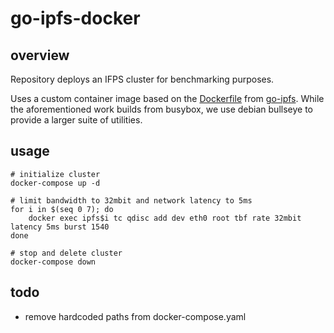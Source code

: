 # go-ipfs-docker
## overview
Repository deploys an IFPS cluster for benchmarking purposes. 

Uses a custom container image based on the [Dockerfile](https://github.com/ipfs/go-ipfs/blob/master/Dockerfile) from [go-ipfs](https://github.com/ipfs/go-ipfs). While the aforementioned work builds from busybox, we use debian bullseye to provide a larger suite of utilities.

## usage
    # initialize cluster
    docker-compose up -d

    # limit bandwidth to 32mbit and network latency to 5ms
    for i in $(seq 0 7); do
        docker exec ipfs$i tc qdisc add dev eth0 root tbf rate 32mbit latency 5ms burst 1540
    done

    # stop and delete cluster
    docker-compose down

## todo
- remove hardcoded paths from docker-compose.yaml
